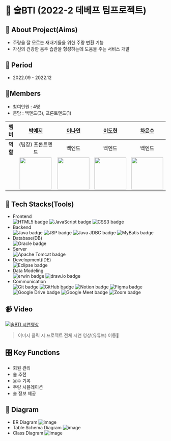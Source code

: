# 🍶 술BTI (2022-2 데베프 팀프로젝트)

## 📝 About Project(Aims)
- 주량을 잘 모르는 새내기들을 위한 주량 변환 기능
- 자신의 건강한 음주 습관을 형성하는데 도움을 주는 서비스 개발
  
## 📅 Period
- 2022.09 - 2022.12

## 👥Members
- 참여인원 : 4명
- 분담 : 백엔드(3), 프론트엔드(1)
  
| **멤버** | [박예지](https://github.com/Li5ht) | [이나연](https://github.com/yeon2lee) | [이도현](https://github.com/zsderw) | [차은수](https://github.com/ckdmstn) |
|:---:|:---:|:---:|:---:|:---:|
| **역할** | (팀장) 프론트엔드 |     백엔드     |     백엔드     |     백엔드     |
|   | <img src="https://avatars.githubusercontent.com/u/89853141?v=4" width="100" height="100"/> | <img src="https://avatars.githubusercontent.com/u/77628363?v=4" width="100" height="100"/> | <img src="https://avatars.githubusercontent.com/u/87109601?v=4" width="100" height="100"/> | <img src="https://avatars.githubusercontent.com/u/77821089?v=4" width="100" height="100"/> |

## 🔧 Tech Stacks(Tools)
- Frontend
  <br/>
  <img src="https://img.shields.io/badge/HTML5-E34F26?style=flat-square&logo=HTML5&logoColor=white" alt="HTML5 badge" class="badge">
  <img src="https://img.shields.io/badge/JavaScript-F7DF1E?style=flat-square&logo=JavaScript&logoColor=black" alt="JavaScript badge" class="badge">
  <img src="https://img.shields.io/badge/CSS3-1572B6?style=flat-square&logo=CSS3&logoColor=white" alt="CSS3 badge" class="badge">
- Backend
   <br/>
   <img src="https://img.shields.io/badge/Java-FFFFFF?style=flat-square&logo=OpenJDK&logoColor=black" alt="Java badge" class="badge">
   <img src="https://img.shields.io/badge/JSP-007396?style=flat-square&logo=java&logoColor=white" alt="JSP badge" class="badge">
   <img src="https://img.shields.io/badge/Java%20JDBC-007396?style=flat-square&logo=Java&logoColor=white" alt="Java JDBC badge" class="badge">
   <img src="https://img.shields.io/badge/MyBatis-35A69E?style=flat-square&logo=MyBatis&logoColor=white" alt="MyBatis badge" class="badge">
- Database(DB)
   <br/>
   <img src="https://img.shields.io/badge/Oracle-F80000?style=flat-square&logo=Oracle&logoColor=white" alt="Oracle badge" class="badge">
- Server
   <br/>
   <img src="https://img.shields.io/badge/Apache%20Tomcat-F8DC75?style=flat-square&logo=Apache%20Tomcat&logoColor=black" alt="Apache Tomcat badge" class="badge">
- Development(IDE)
  <br/>
   <img src="https://img.shields.io/badge/Eclipse-2C2255?style=flat-square&logo=Eclipse&logoColor=white" alt="Eclipse badge" class="badge">
- Data Modeling
  <br/>
  <img src="https://img.shields.io/badge/erwin-007DB8?style=flat-square&logoColor=white" alt="erwin badge" class="badge">
  <img src="https://img.shields.io/badge/draw.io-FF9900?style=flat-square&logo=diagrams.net&logoColor=white" alt="draw.io badge" class="badge">
- Communication
  <br/>
  <img src="https://img.shields.io/badge/Git-F05032?style=flat-square&logo=Git&logoColor=white" alt="Git badge" class="badge">
  <img src="https://img.shields.io/badge/GitHub-181717?style=flat-square&logo=GitHub&logoColor=white" alt="GitHub badge" class="badge">
  <img src="https://img.shields.io/badge/Notion-000000?style=flat-square&logo=Notion&logoColor=white" alt="Notion badge" class="badge">
  <img src="https://img.shields.io/badge/Figma-F24E1E?style=flat-square&logo=Figma&logoColor=white" alt="Figma badge" class="badge">
  <img src="https://img.shields.io/badge/Google%20Drive-4285F4?style=flat-square&logo=Google%20Drive&logoColor=white" alt="Google Drive badge" class="badge">
  <img src="https://img.shields.io/badge/Google%20Meet-32A350?style=flat-square&logo=Google%20Meet&logoColor=white" alt="Google Meet badge" class="badge">
  <img src="https://img.shields.io/badge/Zoom-2D8CFF?style=flat-square&logo=Zoom&logoColor=white" alt="Zoom badge" class="badge">
  </div>
  
## 📹 Video
[![술BTI 시연영상](http://img.youtube.com/vi/BZxmVLw3Cbw/0.jpg)](https://youtu.be/BZxmVLw3Cbw)
> 이미지 클릭 시 프로젝트 전체 시연 영상(유튜브) 이동🔗

## 🎛️ Key Functions
- 회원 관리
- 술 추천
- 음주 기록
- 주량 시뮬레이션
- 술 정보 제공

## 🔖 Diagram
- ER Diagram
  ![image](https://github.com/user-attachments/assets/a51dc7f5-6133-4fa8-9930-da2e9408691d)
- Table Schema Diagram
  ![image](https://github.com/user-attachments/assets/38fd6a4a-bae2-4f6c-b73c-57c1324ecd0d)
- Class Diagram
  ![image](https://github.com/user-attachments/assets/f36202f6-69ce-45f6-a28e-2b58061346dd)
